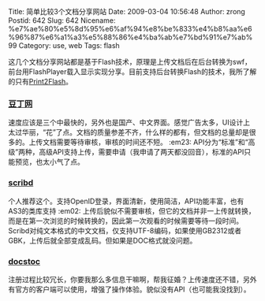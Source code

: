 Title: 简单比较3个文档分享网站
Date: 2009-03-04 10:56:48
Author: zrong
Postid: 642
Slug: 642
Nicename: %e7%ae%80%e5%8d%95%e6%af%94%e8%be%833%e4%b8%aa%e6%96%87%e6%a1%a3%e5%88%86%e4%ba%ab%e7%bd%91%e7%ab%99
Category: use, web
Tags: flash

这几个文档分享网站都是基于Flash技术，原理是上传文档后在后台转换为swf，前台用FlashPlayer载入显示实现分享。目前支持后台转换Flash的技术，我所了解的只有[Print2Flash](http://www.print2flash.com/)。

### [豆丁网](http://docin.com)

速度应该是三个中最快的，另外也是国产、中文界面。感觉广告太多，UI设计上太过华丽，“花”了点。文档的质量参差不齐，什么样的都有，但文档的总量却是很多的。上传文档需要等待审核，审核的时间还不短。
:em23:
API分为“标准”和“高级”两种，高级API支持上传，需要申请（我申请了两天都没回音），标准的API只能预览，也太小气了点。

### [scribd](http://www.scribd.com)

个人推荐这个。支持OpenID登录，界面清新，使用简洁，API功能丰富，也有AS3的类库支持
:em02:
上传后貌似不需要审核，但它的文档并非一上传就转换，而是在第一次浏览的时候转换的，因此第一次观看的时候需要等待一段时间。Scribd对纯文本格式的中文文档，仅支持UTF-8编码，如果使用GB2312或者GBK，上传后就全部变成乱码。但如果是DOC格式就没问题。

### [docstoc](http://www.docstoc.com/)

注册过程比较冗长，你要我那么多信息干嘛啊，帮我征婚？上传速度还不错，另外有官方的客户端可以使用，增强了操作体验。貌似没有API（也可能我没找到）。

